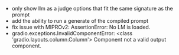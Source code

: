 - only show llm as a judge options that fit the same signature as the prompt
- add the ability to run a generate of the compiled prompt
- fix issue with MIPROv2: AssertionError: No LM is loaded.
- gradio.exceptions.InvalidComponentError: <class 'gradio.layouts.column.Column'> Component not a valid output component.